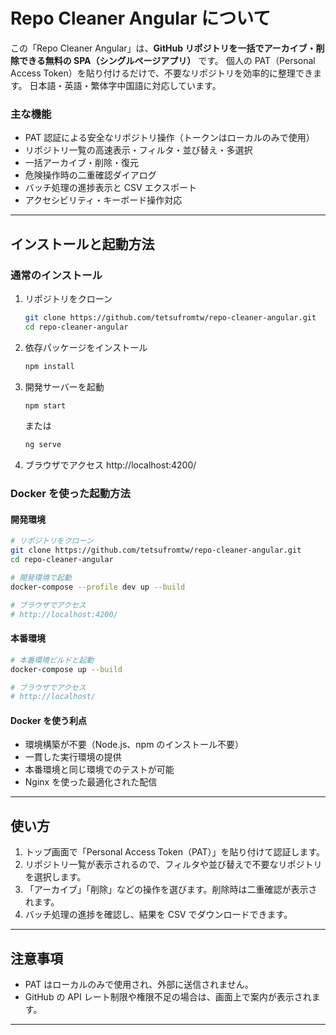 # Repo Cleaner Angular について

この「Repo Cleaner Angular」は、**GitHub リポジトリを一括でアーカイブ・削除できる無料の SPA（シングルページアプリ）** です。
個人の PAT（Personal Access Token）を貼り付けるだけで、不要なリポジトリを効率的に整理できます。
日本語・英語・繁体字中国語に対応しています。

### 主な機能

- PAT 認証による安全なリポジトリ操作（トークンはローカルのみで使用）
- リポジトリ一覧の高速表示・フィルタ・並び替え・多選択
- 一括アーカイブ・削除・復元
- 危険操作時の二重確認ダイアログ
- バッチ処理の進捗表示と CSV エクスポート
- アクセシビリティ・キーボード操作対応

---

## インストールと起動方法

### 通常のインストール

1. リポジトリをクローン
   ```bash
   git clone https://github.com/tetsufromtw/repo-cleaner-angular.git
   cd repo-cleaner-angular
   ```
2. 依存パッケージをインストール
   ```bash
   npm install
   ```
3. 開発サーバーを起動
   ```bash
   npm start
   ```
   または
   ```bash
   ng serve
   ```
4. ブラウザでアクセス
   http://localhost:4200/

### Docker を使った起動方法

#### 開発環境
```bash
# リポジトリをクローン
git clone https://github.com/tetsufromtw/repo-cleaner-angular.git
cd repo-cleaner-angular

# 開発環境で起動
docker-compose --profile dev up --build

# ブラウザでアクセス
# http://localhost:4200/
```

#### 本番環境
```bash
# 本番環境ビルドと起動
docker-compose up --build

# ブラウザでアクセス
# http://localhost/
```

#### Docker を使う利点
- 環境構築が不要（Node.js、npm のインストール不要）
- 一貫した実行環境の提供
- 本番環境と同じ環境でのテストが可能
- Nginx を使った最適化された配信

---

## 使い方

1. トップ画面で「Personal Access Token（PAT）」を貼り付けて認証します。
2. リポジトリ一覧が表示されるので、フィルタや並び替えで不要なリポジトリを選択します。
3. 「アーカイブ」「削除」などの操作を選びます。削除時は二重確認が表示されます。
4. バッチ処理の進捗を確認し、結果を CSV でダウンロードできます。

---

## 注意事項

- PAT はローカルのみで使用され、外部に送信されません。
- GitHub の API レート制限や権限不足の場合は、画面上で案内が表示されます。

---
